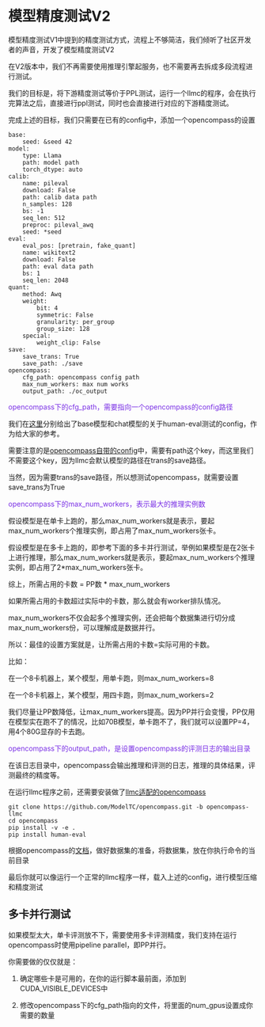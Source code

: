 # 模型精度测试V2

模型精度测试V1中提到的精度测试方式，流程上不够简洁，我们倾听了社区开发者的声音，开发了模型精度测试V2

在V2版本中，我们不再需要使用推理引擎起服务，也不需要再去拆成多段流程进行测试。

我们的目标是，将下游精度测试等价于PPL测试，运行一个llmc的程序，会在执行完算法之后，直接进行ppl测试，同时也会直接进行对应的下游精度测试。

完成上述的目标，我们只需要在已有的config中，添加一个opencompass的设置


```
base:
    seed: &seed 42
model:
    type: Llama
    path: model path
    torch_dtype: auto
calib:
    name: pileval
    download: False
    path: calib data path
    n_samples: 128
    bs: -1
    seq_len: 512
    preproc: pileval_awq
    seed: *seed
eval:
    eval_pos: [pretrain, fake_quant]
    name: wikitext2
    download: False
    path: eval data path
    bs: 1
    seq_len: 2048
quant:
    method: Awq
    weight:
        bit: 4
        symmetric: False
        granularity: per_group
        group_size: 128
    special:
        weight_clip: False
save:
    save_trans: True
    save_path: ./save
opencompass:
    cfg_path: opencompass config path
    max_num_workers: max num works
    output_path: ./oc_output
```

<font color=792ee5> opencompass下的cfg_path，需要指向一个opencompass的config路径 </font>

我们在[这里](https://github.com/ModelTC/llmc/tree/main/configs/opencompass)分别给出了base模型和chat模型的关于human-eval测试的config，作为给大家的参考。

需要注意的是[opencompass自带的config](https://github.com/ModelTC/opencompass/blob/opencompass-llmc/configs/models/hf_llama/hf_llama3_8b.py)中，需要有path这个key，而这里我们不需要这个key，因为llmc会默认模型的路径在trans的save路径。

当然，因为需要trans的save路径，所以想测试opencompass，就需要设置save_trans为True

<font color=792ee5> opencompass下的max_num_workers，表示最大的推理实例数 </font>

假设模型是在单卡上跑的，那么max_num_workers就是表示，要起max_num_workers个推理实例，即占用了max_num_workers张卡。

假设模型是在多卡上跑的，即参考下面的多卡并行测试，举例如果模型是在2张卡上进行推理，那么max_num_workers就是表示，要起max_num_workers个推理实例，即占用了2*max_num_workers张卡。

综上，所需占用的卡数 = PP数 * max_num_workers

如果所需占用的卡数超过实际中的卡数，那么就会有worker排队情况。

max_num_workers不仅会起多个推理实例，还会把每个数据集进行切分成max_num_workers份，可以理解成是数据并行。

所以：最佳的设置方案就是，让所需占用的卡数=实际可用的卡数。

比如：

在一个8卡机器上，某个模型，用单卡跑，则max_num_workers=8

在一个8卡机器上，某个模型，用四卡跑，则max_num_workers=2

我们尽量让PP数降低，让max_num_workers提高。因为PP并行会变慢，PP仅用在模型实在跑不了的情况，比如70B模型，单卡跑不了，我们就可以设置PP=4，用4个80G显存的卡去跑。

<font color=792ee5> opencompass下的output_path，是设置opencompass的评测日志的输出目录 </font>

在该日志目录中，opencompass会输出推理和评测的日志，推理的具体结果，评测最终的精度等。

在运行llmc程序之前，还需要安装做了[llmc适配的opencompass](https://github.com/ModelTC/opencompass/tree/opencompass-llmc)

```
git clone https://github.com/ModelTC/opencompass.git -b opencompass-llmc
cd opencompass
pip install -v -e .
pip install human-eval
```

根据opencompass的[文档](https://opencompass.readthedocs.io/zh-cn/latest/get_started/installation.html#id2)，做好数据集的准备，将数据集，放在你执行命令的当前目录

最后你就可以像运行一个正常的llmc程序一样，载入上述的config，进行模型压缩和精度测试

## 多卡并行测试

如果模型太大，单卡评测放不下，需要使用多卡评测精度，我们支持在运行opencompass时使用pipeline parallel，即PP并行。

你需要做的仅仅就是：

1. 确定哪些卡是可用的，在你的运行脚本最前面，添加到CUDA_VISIBLE_DEVICES中

2. 修改opencompass下的cfg_path指向的文件，将里面的num_gpus设置成你需要的数量
